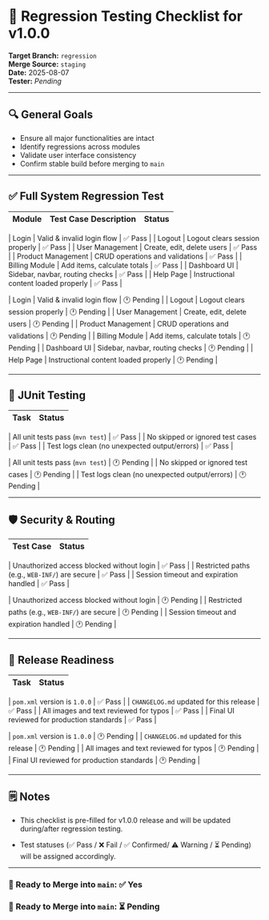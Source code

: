 # 🧪 Regression Testing Checklist for v1.0.0

**Target Branch:** `regression`  
**Merge Source:** `staging`  
**Date:** 2025-08-07  
**Tester:** *Pending*

---

## 🔍 General Goals

- Ensure all major functionalities are intact
- Identify regressions across modules
- Validate user interface consistency
- Confirm stable build before merging to `main`

---

## ✅ Full System Regression Test

| Module              | Test Case Description                   | Status     |
|---------------------|-----------------------------------------|------------|

| Login               | Valid & invalid login flow              | ✅ Pass |
| Logout              | Logout clears session properly          | ✅ Pass |
| User Management     | Create, edit, delete users              | ✅ Pass |
| Product Management  | CRUD operations and validations         | ✅ Pass |
| Billing Module      | Add items, calculate totals             | ✅ Pass |
| Dashboard UI        | Sidebar, navbar, routing checks         | ✅ Pass |
| Help Page           | Instructional content loaded properly   | ✅ Pass |

| Login               | Valid & invalid login flow              | 🕐 Pending |
| Logout              | Logout clears session properly          | 🕐 Pending |
| User Management     | Create, edit, delete users              | 🕐 Pending |
| Product Management  | CRUD operations and validations         | 🕐 Pending |
| Billing Module      | Add items, calculate totals             | 🕐 Pending |
| Dashboard UI        | Sidebar, navbar, routing checks         | 🕐 Pending |
| Help Page           | Instructional content loaded properly   | 🕐 Pending |



---

## 🧪 JUnit Testing

| Task                                          | Status     |
|-----------------------------------------------|------------|

| All unit tests pass (`mvn test`)              | ✅ Pass |
| No skipped or ignored test cases              | ✅ Pass |
| Test logs clean (no unexpected output/errors) | ✅ Pass |

| All unit tests pass (`mvn test`)              | 🕐 Pending |
| No skipped or ignored test cases              | 🕐 Pending |
| Test logs clean (no unexpected output/errors) | 🕐 Pending |


---

## 🛡 Security & Routing

| Test Case                                            | Status     |
|------------------------------------------------------|------------|

| Unauthorized access blocked without login            | ✅ Pass |
| Restricted paths (e.g., `WEB-INF/`) are secure       | ✅ Pass |
| Session timeout and expiration handled               | ✅ Pass |

| Unauthorized access blocked without login            | 🕐 Pending |
| Restricted paths (e.g., `WEB-INF/`) are secure       | 🕐 Pending |
| Session timeout and expiration handled               | 🕐 Pending |


---

## 🧼 Release Readiness

| Task                                         | Status      |
|----------------------------------------------|-------------|

| `pom.xml` version is `1.0.0`                 | ✅ Pass |
| `CHANGELOG.md` updated for this release      | ✅ Pass |
| All images and text reviewed for typos       | ✅ Pass   |
| Final UI reviewed for production standards   | ✅ Pass  |

| `pom.xml` version is `1.0.0`                 | 🕐 Pending |
| `CHANGELOG.md` updated for this release      | 🕐 Pending |
| All images and text reviewed for typos       | 🕐 Pending   |
| Final UI reviewed for production standards   | 🕐 Pending  |


---

## 🗒 Notes



- This checklist is pre-filled for v1.0.0 release and will be updated during/after regression testing.

- Test statuses (✅ Pass / ❌ Fail / ✅ Confirmed/ ⚠️ Warning / ⏳ Pending) will be assigned accordingly.

---


### 🚀 Ready to Merge into `main`: ✅ Yes 

### 🚀 Ready to Merge into `main`: ⏳ Pending

